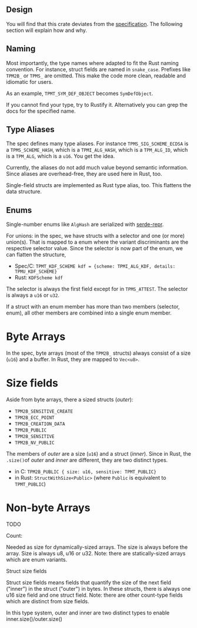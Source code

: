 ## Design

You will find that this crate deviates from the
[specification](https://trustedcomputinggroup.org/wp-content/uploads/TCG_TPM2_r1p59_Part2_Structures_pub.pdf).
The following section will explain how and why.


## Naming

Most importantly, the type names where adapted to fit the Rust naming
convention. For instance, struct fields are named in `snake_case`. Prefixes like
`TPM2B_` or `TPMS_` are omitted. This make the code more clean, readable and
idiomatic for users.

As an example, `TPMT_SYM_DEF_OBJECT` becomes `SymDefObject`.

If you cannot find your type, try to Rustify it. Alternatively you can grep the
docs for the specified name.


## Type Aliases

The spec defines many type aliases. For instance `TPMS_SIG_SCHEME_ECDSA` is a
`TPMS_SCHEME_HASH`, which is a `TPMI_ALG_HASH`, which is a `TPM_ALG_ID`, which
is a `TPM_ALG`, which is a `u16`. You get the idea.

Currently, the aliases do not add much value beyond semantic information. Since
aliases are overhead-free, they are used here in Rust, too.

Single-field structs are implemented as Rust type alias, too. This flattens the
data structure.


## Enums

Single-number enums like `AlgHash` are serialized with
[serde-repr](https://github.com/dtolnay/serde-repr).

For unions: in the spec, we have structs with a selector and one (or more) union(s).
That is mapped to a enum where the variant discriminants are the respective
selector value. Since the selector is now part of the enum, we can flatten
the structure,

* Spec/C: `TPMT_KDF_SCHEME kdf = {scheme: TPMI_ALG_KDF, details: TPMU_KDF_SCHEME}`
* Rust: `KDFScheme kdf`

The selector is always the first field except for in `TPMS_ATTEST`. The selector
is always a `u16` or `u32`.

If a struct with an enum member has more than two members (selector, enum), all
other members are combined into a single enum member.


# Byte Arrays

In the spec, byte arrays (most of the `TPM2B_` structs) always consist of a size
(`u16`) and a buffer. In Rust, they are mapped to `Vec<u8>`.


# Size fields

Aside from byte arrays, there a sized structs (_outer_):

* `TPM2B_SENSITIVE_CREATE`
* `TPM2B_ECC_POINT`
* `TPM2B_CREATION_DATA`
* `TPM2B_PUBLIC`
* `TPM2B_SENSITIVE`
* `TPM2B_NV_PUBLIC`

The members of _outer_ are a size (`u16`) and a struct (_inner_). Since in Rust,
the `.size()`of _outer_ and _inner_ are different, they are two distinct types.

* in C: `TPM2B_PUBLIC { size: u16, sensitive: TPMT_PUBLIC}`
* in Rust: `StructWithSize<Public>` (where `Public` is equivalent to `TPMT_PUBLIC`)

# Non-byte Arrays

TODO

Count:

Needed as size for dynamically-sized arrays. The size is always before the
array. Size is always u8, u16 or u32. Note: there are statically-sized
arrays which are enum variants.



Struct size fields

Struct size fields means fields that quantify the size of the next field
("inner") in the struct ("outer") in bytes. In these structs, there is
always one u16 size field and one struct field. Note: there are other
count-type fields which are distinct from size fields.

In this type system, outer and inner are two distinct types to enable
inner.size()/outer.size()